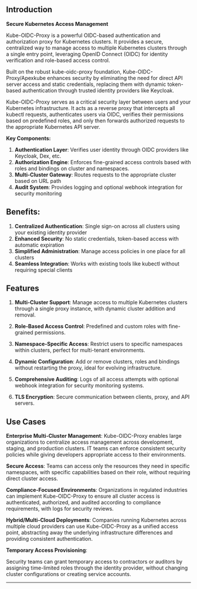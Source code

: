 ##  Introduction

**Secure Kubernetes Access Management**

Kube-OIDC-Proxy is a powerful OIDC-based authentication and authorization proxy for Kubernetes clusters. It provides a secure, centralized way to manage access to multiple Kubernetes clusters through a single entry point, leveraging OpenID Connect (OIDC) for identity verification and role-based access control.

Built on the robust kube-oidc-proxy foundation, Kube-OIDC-Proxy/Apexkube enhances security by eliminating the need for direct API server access and static credentials, replacing them with dynamic token-based authentication through trusted identity providers like Keycloak.

Kube-OIDC-Proxy serves as a critical security layer between users and your Kubernetes infrastructure. It acts as a reverse proxy that intercepts all kubectl requests, authenticates users via OIDC, verifies their permissions based on predefined roles, and only then forwards authorized requests to the appropriate Kubernetes API server.

**Key Components:**

1. **Authentication Layer**: Verifies user identity through OIDC providers like Keycloak, Dex, etc.
2. **Authorization Engine**: Enforces fine-grained access controls based with roles and bindings on cluster and namespaces.
3. **Multi-Cluster Gateway**: Routes requests to the appropriate cluster based on URL path
4. **Audit System**: Provides logging and optional webhook integration for security monitoring

##  Benefits:

1. **Centralized Authentication**: Single sign-on across all clusters using your existing identity provider
2. **Enhanced Security**: No static credentials, token-based access with automatic expiration
3. **Simplified Administration**: Manage access policies in one place for all clusters
4. **Seamless Integration**: Works with existing tools like kubectl without requiring special clients


## Features

1. **Multi-Cluster Support**: Manage access to multiple Kubernetes clusters through a single proxy instance, with dynamic cluster addition and removal.

2. **Role-Based Access Control**: Predefined and custom roles with fine-grained permissions.

3. **Namespace-Specific Access**: Restrict users to specific namespaces within clusters, perfect for multi-tenant environments.

4. **Dynamic Configuration**: Add or remove clusters, roles and bindings without restarting the proxy, ideal for evolving infrastructure.

5. **Comprehensive Auditing**: Logs of all access attempts with optional webhook integration for security monitoring systems.

6. **TLS Encryption**: Secure communication between clients, proxy, and API servers.

## Use Cases

**Enterprise Multi-Cluster Management**:
Kube-OIDC-Proxy enables large organizations to centralize access management across development, staging, and production clusters. IT teams can enforce consistent security policies while giving developers appropriate access to their environments.

**Secure Access**:
Teams can access only the resources they need in specific namespaces, with specific capabilities based on their role, without requiring direct cluster access.

**Compliance-Focused Environments**:
Organizations in regulated industries can implement Kube-OIDC-Proxy to ensure all cluster access is authenticated, authorized, and audited according to compliance requirements, with logs for security reviews.

**Hybrid/Multi-Cloud Deployments**:
Companies running Kubernetes across multiple cloud providers can use Kube-OIDC-Proxy as a unified access point, abstracting away the underlying infrastructure differences and providing consistent authentication.

**Temporary Access Provisioning**:

Security teams can grant temporary access to contractors or auditors by assigning time-limited roles through the identity provider, without changing cluster configurations or creating service accounts.

---